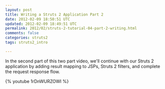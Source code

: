```yaml
---           
layout: post
title: Writing a Struts 2 Application Part 2
date: 2012-02-09 18:50:51 UTC
updated: 2012-02-09 18:49:51 UTC
permalink: 2012/02/struts-2-tutorial-04-part-2-writing.html
comments: false
categories: struts2
tags: struts2_intro

---
```


In the second part of this two part video, we'll continue with our Struts 2 application by adding result mapping to JSPs, Struts 2 filters, and complete the request response flow.

{% youtube 1rDnWURZOWI %}